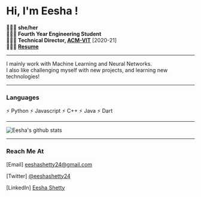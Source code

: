 # Hi, I'm Eesha !

🧚🏽‍♀️ **she/her**<br>
🧚🏽‍♀️ **Fourth Year Engineering Student**<br>
🧚🏽‍♀️ **Technical Director, [ACM-VIT](https://github.com/ACM-VIT)** [2020-21]<br>
🧚🏽‍♀️ **[Resume](https://github.com/eeshashetty/eeshashetty/blob/main/Eesha's%20Resume%20(1).pdf)**

---

I mainly work with Machine Learning and Neural Networks. <br>
I also like challenging myself with new projects, and learning new technologies! 

---

### Languages
⚡ Python
⚡ Javascript
⚡ C++
⚡ Java
⚡ Dart

---

![Eesha's github stats](https://github-readme-stats.vercel.app/api?username=eeshashetty&show_icons=true&theme=dark)

---
<h3>Reach Me At</h3>
[Email] <a href="mailto:eeshashetty24@gmail.com">eeshashetty24@gmail.com</a></p>
[Twitter] <a href="https://twitter.com/eeshashetty24">@eeshashetty24</a></p>
[LinkedIn] <a href="https://linkedin.com/in/eeshashetty">Eesha Shetty</a></p>
